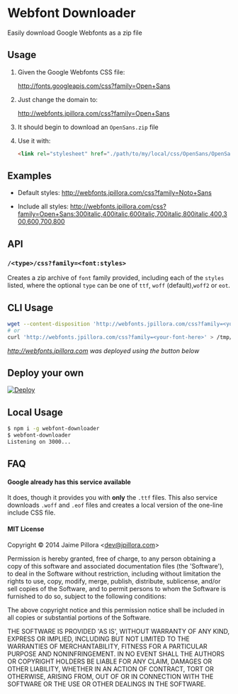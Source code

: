 # Webfont Downloader

Easily download Google Webfonts as a zip file

## Usage

1. Given the Google Webfonts CSS file:

	http://fonts.googleapis.com/css?family=Open+Sans

2. Just change the domain to:

	http://webfonts.jpillora.com/css?family=Open+Sans

3. It should begin to download an `OpenSans.zip` file

4. Use it with:

	``` html
	<link rel="stylesheet" href="./path/to/my/local/css/OpenSans/OpenSans.css">
	```

## Examples

* Default styles: http://webfonts.jpillora.com/css?family=Noto+Sans

* Include all styles: http://webfonts.jpillora.com/css?family=Open+Sans:300italic,400italic,600italic,700italic,800italic,400,300,600,700,800

## API

### `/<type>/css?family=<font:styles>`

Creates a zip archive of `font` family provided, including each of the `styles` listed, where the optional `type` can be one of `ttf`, `woff` (default),`woff2` or `eot`.

## CLI Usage

``` sh
wget --content-disposition 'http://webfonts.jpillora.com/css?family=<your-font-here>'
# or
curl 'http://webfonts.jpillora.com/css?family=<your-font-here>' > /tmp/font.zip
```

*http://webfonts.jpillora.com was deployed using the button below*

## Deploy your own

[![Deploy](https://www.herokucdn.com/deploy/button.png)](https://heroku.com/deploy)

## Local Usage

``` sh
$ npm i -g webfont-downloader
$ webfont-downloader
Listening on 3000...
```

## FAQ

#### Google already has this service available

It does, though it provides you with **only** the `.ttf` files. This also service downloads
`.woff` and `.eof` files and creates a local version of the one-line include CSS file.

#### MIT License

Copyright © 2014 Jaime Pillora &lt;dev@jpillora.com&gt;

Permission is hereby granted, free of charge, to any person obtaining
a copy of this software and associated documentation files (the
'Software'), to deal in the Software without restriction, including
without limitation the rights to use, copy, modify, merge, publish,
distribute, sublicense, and/or sell copies of the Software, and to
permit persons to whom the Software is furnished to do so, subject to
the following conditions:

The above copyright notice and this permission notice shall be
included in all copies or substantial portions of the Software.

THE SOFTWARE IS PROVIDED 'AS IS', WITHOUT WARRANTY OF ANY KIND,
EXPRESS OR IMPLIED, INCLUDING BUT NOT LIMITED TO THE WARRANTIES OF
MERCHANTABILITY, FITNESS FOR A PARTICULAR PURPOSE AND NONINFRINGEMENT.
IN NO EVENT SHALL THE AUTHORS OR COPYRIGHT HOLDERS BE LIABLE FOR ANY
CLAIM, DAMAGES OR OTHER LIABILITY, WHETHER IN AN ACTION OF CONTRACT,
TORT OR OTHERWISE, ARISING FROM, OUT OF OR IN CONNECTION WITH THE
SOFTWARE OR THE USE OR OTHER DEALINGS IN THE SOFTWARE.
